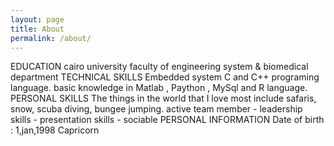 ```yaml
---
layout: page
title: About
permalink: /about/
---
```

  EDUCATION
  cairo university 
  faculty of engineering 
  system & biomedical department
  TECHNICAL SKILLS
  Embedded system 
  C and C++ programing language.
  basic knowledge in Matlab , Paython , MySql and R language.
  PERSONAL SKILLS
  The things in the world that I love most include safaris, snow, scuba diving, bungee jumping.
  active team member - leadership skills - presentation skills - sociable
  PERSONAL INFORMATION
  Date of birth : 1,jan,1998
  Capricorn 


[jekyll-organization]: https://github.com/jekyll
